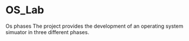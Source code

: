 # OS_Lab
Os phases
The project provides the development of an operating system simuator in three different phases.
